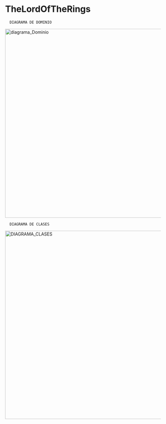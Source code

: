 # TheLordOfTheRings

      DIAGRAMA DE DOMINIO
      
   <img width="611" alt="diagrama_Dominio" src="https://user-images.githubusercontent.com/9613461/203580576-9f7b69ab-bc56-4837-9c24-75345e0c60ee.PNG">
      
      DIAGRAMA DE CLASES

<img width="609" alt="DIAGRAMA_CLASES" src="https://user-images.githubusercontent.com/9613461/203580477-b664c95a-c57e-4b13-acb4-5344967152f3.PNG">
